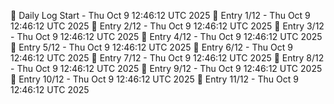 📅 Daily Log Start - Thu Oct  9 12:46:12 UTC 2025
📌 Entry 1/12 - Thu Oct  9 12:46:12 UTC 2025
📌 Entry 2/12 - Thu Oct  9 12:46:12 UTC 2025
📌 Entry 3/12 - Thu Oct  9 12:46:12 UTC 2025
📌 Entry 4/12 - Thu Oct  9 12:46:12 UTC 2025
📌 Entry 5/12 - Thu Oct  9 12:46:12 UTC 2025
📌 Entry 6/12 - Thu Oct  9 12:46:12 UTC 2025
📌 Entry 7/12 - Thu Oct  9 12:46:12 UTC 2025
📌 Entry 8/12 - Thu Oct  9 12:46:12 UTC 2025
📌 Entry 9/12 - Thu Oct  9 12:46:12 UTC 2025
📌 Entry 10/12 - Thu Oct  9 12:46:12 UTC 2025
📌 Entry 11/12 - Thu Oct  9 12:46:12 UTC 2025
